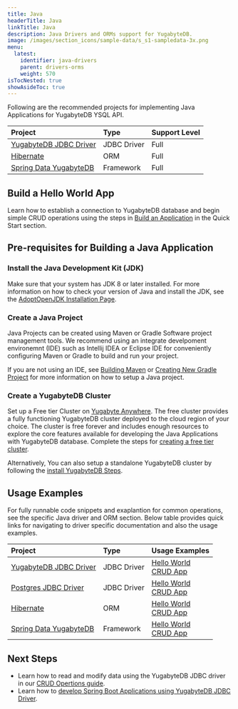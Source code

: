 ```yaml
---
title: Java
headerTitle: Java
linkTitle: Java
description: Java Drivers and ORMs support for YugabyteDB.
image: /images/section_icons/sample-data/s_s1-sampledata-3x.png
menu:
  latest:
    identifier: java-drivers
    parent: drivers-orms
    weight: 570
isTocNested: true
showAsideToc: true
---
```

Following are the recommended projects for implementing Java Applications for  YugabyteDB YSQL API.

| Project | Type | Support Level |
| :------ | :--- | :------------ |
| [YugabyteDB JDBC Driver](yugabyte-jdbc) | JDBC Driver | Full |
| [Hibernate](hibernate) | ORM |  Full |
| [Spring Data YugabyteDB](/latest/integrations/spring-framework/sdyb/) | Framework |  Full |

## Build a Hello World App

Learn how to establish a connection to YugabyteDB database and begin simple CRUD operations using the steps in [Build an Application](/latest/quick-start/build-apps/java/ysql-yb-jdbc) in the Quick Start section.

## Pre-requisites for Building a Java Application

### Install the Java Development Kit (JDK)

Make sure that your system has JDK 8 or later installed. For more information on how to check your version of Java and install the JDK, see the [AdoptOpenJDK Installation Page](https://adoptopenjdk.net/installation.html).

### Create a Java Project

Java Projects can be created using Maven or Gradle Software project management tools. We recommend using an integrate develpoment environemnt (IDE) such as Intellij IDEA or Eclipse IDE for conveniently configuring Maven or Gradle to build and run your project.

If you are not using an IDE, see [Building Maven](https://maven.apache.org/guides/development/guide-building-maven.html) or [Creating New Gradle Project](https://docs.gradle.org/current/samples/sample_building_java_applications.html) for more information on how to setup a Java project.

### Create a YugabyteDB Cluster

Set up a Free tier Cluster on [Yugabyte Anywhere](https://www.yugabyte.com/cloud/). The free cluster provides a fully functioning YugabyteDB cluster deployed to the cloud region of your choice. The cluster is free forever and includes enough resources to explore the core features available for developing the Java Applications with YugabyteDB database. Complete the steps for [creating a free tier cluster](latest/yugabyte-cloud/cloud-quickstart/qs-add/).

Alternatively, You can also setup a standalone YugabyteDB cluster by following the [install YugabyteDB Steps](/latest/quick-start/install/macos).

## Usage Examples

For fully runnable code snippets and exaplantion for common operations, see the specific Java driver and ORM section. Below table provides quick links for navigating to driver specific documentation and also the usage examples.

| Project | Type | Usage Examples |
| :------ | :--- | :------------- |
| [YugabyteDB JDBC Driver](/latest/reference/drivers/java/yugabyte-jdbc-reference/) | JDBC Driver | [Hello World](/latest/quick-start/build-apps/java/ysql-yb-jdbc) <br />[CRUD App](yugabyte-jdbc)
| [Postgres JDBC Driver](/latest/reference/drivers/java/postgres-jdbc-reference/) | JDBC Driver | [Hello World](/latest/quick-start/build-apps/java/ysql-jdbc) <br />[CRUD App](yugabyte-jdbc)
| [Hibernate](hibernate) | ORM |  [Hello World](/latest/quick-start/build-apps/java/ysql-jdbc) <br />[CRUD App](yugabyte-jdbc) |
| [Spring Data YugabyteDB](/latest/integrations/spring-framework/sdyb/) | Framework |  [Hello World](/latest/quick-start/build-apps/java/ysql-jdbc) <br />[CRUD App](yugabyte-jdbc) |

## Next Steps

- Learn how to read and modify data using the YugabyteDB JDBC driver in our [CRUD Opertions guide](yugabyte-jdbc).
- Learn how to [develop Spring Boot Applications using YugabyteDB JDBC Driver](/latest/integrations/spring-framework/sdyb/).
